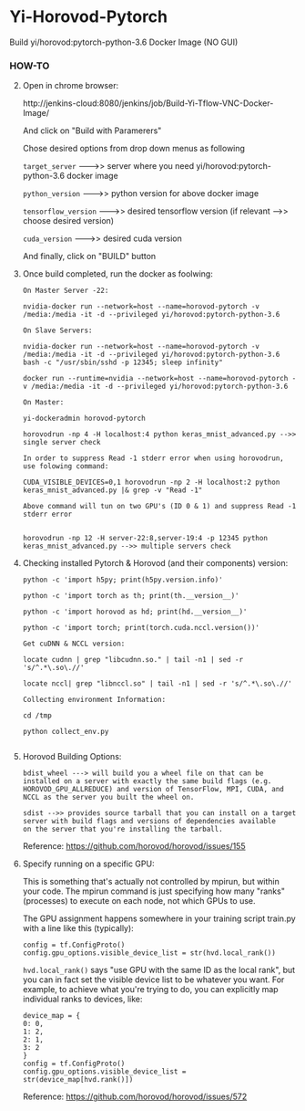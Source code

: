 # Yi-Horovod-Pytorch

Build yi/horovod:pytorch-python-3.6 Docker Image (NO GUI)

### HOW-TO

2. Open in chrome browser:

   http://jenkins-cloud:8080/jenkins/job/Build-Yi-Tflow-VNC-Docker-Image/
   
   And click on "Build with Paramerers"
  
   Chose desired options from drop down menus as following

   `target_server` --->> server where you need yi/horovod:pytorch-python-3.6 docker image
  
   `python_version` --->> python version for above docker image
  
   `tensorflow_version` --->> desired tensorflow version (if relevant -->> choose desired version)
   
   `cuda_version` --->> desired cuda version
  
   And finally, click on "BUILD" button
  
  3. Once build completed, run the docker as foolwing:
  
     ```
     On Master Server -22:
     
     nvidia-docker run --network=host --name=horovod-pytorch -v /media:/media -it -d --privileged yi/horovod:pytorch-python-3.6
     
     On Slave Servers:
     
     nvidia-docker run --network=host --name=horovod-pytorch -v /media:/media -it -d --privileged yi/horovod:pytorch-python-3.6 bash -c "/usr/sbin/sshd -p 12345; sleep infinity"
     
     docker run --runtime=nvidia --network=host --name=horovod-pytorch -v /media:/media -it -d --privileged yi/horovod:pytorch-python-3.6
     
     On Master:
     
     yi-dockeradmin horovod-pytorch
     
     horovodrun -np 4 -H localhost:4 python keras_mnist_advanced.py -->> single server check
     
     In order to suppress Read -1 stderr error when using horovodrun, use folowing command:
     
     CUDA_VISIBLE_DEVICES=0,1 horovodrun -np 2 -H localhost:2 python keras_mnist_advanced.py |& grep -v "Read -1"
     
     Above command will tun on two GPU's (ID 0 & 1) and suppress Read -1 stderr error
     
     
     horovodrun -np 12 -H server-22:8,server-19:4 -p 12345 python keras_mnist_advanced.py -->> multiple servers check
     ```
  
  4. Checking installed Pytorch & Horovod (and their components) version:
     ```
     python -c 'import h5py; print(h5py.version.info)' 
  
     python -c 'import torch as th; print(th.__version__)'
     
     python -c 'import horovod as hd; print(hd.__version__)'
     
     python -c 'import torch; print(torch.cuda.nccl.version())'
     
     Get cuDNN & NCCL version:
     
     locate cudnn | grep "libcudnn.so." | tail -n1 | sed -r 's/^.*\.so\.//'
     
     locate nccl| grep "libnccl.so" | tail -n1 | sed -r 's/^.*\.so\.//'
     
     Collecting environment Information:
     
     cd /tmp
     
     python collect_env.py
      
     ```
  5. Horovod Building Options:
  
     ```
     bdist_wheel ---> will build you a wheel file on that can be installed on a server with exactly the same build flags (e.g.
     HOROVOD_GPU_ALLREDUCE) and version of TensorFlow, MPI, CUDA, and NCCL as the server you built the wheel on.
     
     sdist -->> provides source tarball that you can install on a target server with build flags and versions of dependencies available
     on the server that you're installing the tarball.
     ```
     Reference: https://github.com/horovod/horovod/issues/155
     
  6. Specify running on a specific GPU:
     
     This is something that's actually not controlled by mpirun, but within your code. The mpirun command is just specifying how many
     "ranks" (processes) to execute on each node, not which GPUs to use.
     
     The GPU assignment happens somewhere in your training script train.py with a line like this (typically):
     ```
     config = tf.ConfigProto()
     config.gpu_options.visible_device_list = str(hvd.local_rank())
     ```
     `hvd.local_rank()` says "use GPU with the same ID as the local rank", but you can in fact set the visible device list to be
     whatever you want. For example, to achieve what you're trying to do, you can explicitly map individual ranks to devices, like:
     ```
     device_map = {
     0: 0,
     1: 2,
     2: 1,
     3: 2
     }
     config = tf.ConfigProto()
     config.gpu_options.visible_device_list = str(device_map[hvd.rank()])
     ```
     Reference: https://github.com/horovod/horovod/issues/572
     
     
